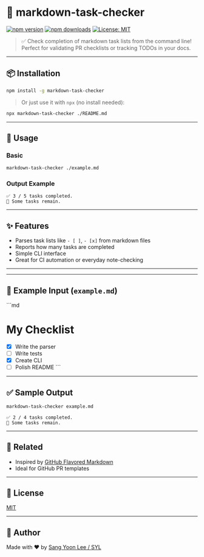 # 📝 markdown-task-checker

[![npm version](https://img.shields.io/npm/v/markdown-task-checker.svg)](https://www.npmjs.com/package/markdown-task-checker)
[![npm downloads](https://img.shields.io/npm/dw/markdown-task-checker.svg)](https://www.npmjs.com/package/markdown-task-checker)
[![License: MIT](https://img.shields.io/badge/License-MIT-yellow.svg)](LICENSE)

> ✅ Check completion of markdown task lists from the command line!  
> Perfect for validating PR checklists or tracking TODOs in your docs.

---

## 📦 Installation

```bash
npm install -g markdown-task-checker
```

> Or just use it with `npx` (no install needed):

```bash
npx markdown-task-checker ./README.md
```

---

## 🚀 Usage

### Basic

```bash
markdown-task-checker ./example.md
```

### Output Example

```text
✅ 3 / 5 tasks completed.
📝 Some tasks remain.
```

---

## ✨ Features

- Parses task lists like `- [ ]`, `- [x]` from markdown files
- Reports how many tasks are completed
- Simple CLI interface
- Great for CI automation or everyday note-checking

---

<!--

## 🛠 CLI Options (예정 기능)

```bash
markdown-task-checker [file.md]
```

- [ ] `--require-all`: Fail if not all tasks are completed
- [ ] `--percent`: Show percentage of completed tasks
- [ ] `--json`: Output as JSON

> 🤫 _These will be added soon! Stay tuned._

-->

---

## 🧪 Example Input (`example.md`)

\`\`\`md

# My Checklist

- [x] Write the parser
- [ ] Write tests
- [x] Create CLI
- [ ] Polish README
      \`\`\`

---

## ✅ Sample Output

```bash
markdown-task-checker example.md
```

```text
✅ 2 / 4 tasks completed.
📝 Some tasks remain.
```

---

## 🔗 Related

- Inspired by [GitHub Flavored Markdown](https://github.github.com/gfm/)
- Ideal for GitHub PR templates

---

## 📄 License

[MIT](./LICENSE)

---

## 🙌 Author

Made with ❤️ by [Sang Yoon Lee / SYL](https://github.com/sangyoon-lee1231)
